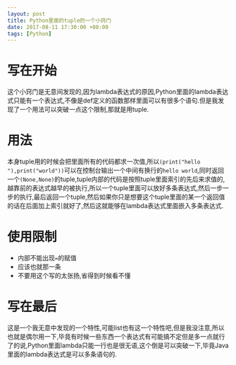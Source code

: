 ```yaml
---
layout: post
title: Python里面的tuple的一个小窍门
date: 2017-08-11 17:30:00 +08:00
tags: [Python]
---
```


# 写在开始
这个小窍门是无意间发现的,因为lambda表达式的原因,Python里面的lambda表达式只能有一个表达式,不像是def定义的函数那样里面可以有很多个语句.但是我发现了一个用法可以突破一点这个限制,那就是用tuple.

# 用法
本身tuple用的时候会把里面所有的代码都求一次值,所以`(print("hello "),print("world"))`可以在控制台输出一个中间有换行的`hello world`,同时返回一个`(None,None)`的tuple,tuple内部的代码是按照tuple里面索引的先后来求值的,越靠前的表达式越早的被执行,所以一个tuple里面可以放好多条表达式,然后一步一步的执行,最后返回一个tuple,然后如果你只是想要这个tuple里面的某一个返回值的话在后面加上索引就好了,然后这就能够在lambda表达式里面嵌入多条表达式.

# 使用限制
- 内部不能出现`=`的赋值
- 应该也就那一条
- 不要用这个写的太张扬,省得到时候看不懂

# 写在最后
这是一个我无意中发现的一个特性,可能list也有这一个特性吧,但是我没注意,所以也就是偶尔用一下,毕竟有时候一些东西一个表达式有可能搞不定但是多一点就行了的说,Python里面lambda只能一行也是很无语,这个倒是可以突破一下,毕竟Java里面的lambda表达式是可以多条语句的.
